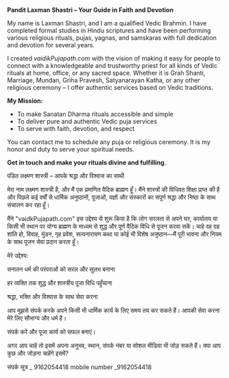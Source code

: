 

**Pandit Laxman Shastri – Your Guide in Faith and Devotion**

My name is Laxman Shastri, and I am a qualified Vedic Brahmin. I have completed formal studies in Hindu scriptures and have been performing various religious rituals, pujas, yagnas, and samskaras with full dedication and devotion for several years.

I created *vaidikPujapath.com* with the vision of making it easy for people to connect with a knowledgeable and trustworthy priest for all kinds of Vedic rituals at home, office, or any sacred space. Whether it is Grah Shanti, Marriage, Mundan, Griha Pravesh, Satyanarayan Katha, or any other religious ceremony – I offer authentic services based on Vedic traditions.

**My Mission:**

- To make Sanatan Dharma rituals accessible and simple  
- To deliver pure and authentic Vedic puja services  
- To serve with faith, devotion, and respect  

You can contact me to schedule any puja or religious ceremony. It is my honor and duty to serve your spiritual needs.

**Get in touch and make your rituals divine and fulfilling.**


पंडित लक्ष्मण शास्त्री – आपके श्रद्धा और विश्वास का साथी

मेरा नाम लक्ष्मण शास्त्री है, और मैं एक प्रमाणित वैदिक ब्राह्मण हूँ। मैंने शास्त्रों की विधिवत शिक्षा प्राप्त की है और पिछले कई वर्षों से धार्मिक अनुष्ठानों, पूजाओं, यज्ञों और संस्कारों का संपूर्ण श्रद्धा और निष्ठा के साथ संचालन कर रहा हूँ।

मैंने "vaidkPujapath.com" इस उद्देश्य से शुरू किया है कि लोग सरलता से अपने घर, कार्यालय या किसी भी स्थान पर योग्य ब्राह्मण के माध्यम से शुद्ध और पूर्ण वैदिक विधि से पूजन करवा सकें। चाहे वह ग्रह शांति हो, विवाह, मुंडन, गृह प्रवेश, सत्यनारायण कथा या कोई भी विशेष अनुष्ठान—मैं पूरी भावना और नियम के साथ पूजन सेवा प्रदान करता हूँ।

मेरे उद्देश्य:

सनातन धर्म की परंपराओं को सरल और सुलभ बनाना

हर व्यक्ति तक शुद्ध और शास्त्रीय पूजा विधि पहुँचाना

श्रद्धा, भक्ति और विश्वास के साथ सेवा करना

आप मुझसे संपर्क करके अपने किसी भी धार्मिक कार्य के लिए समय तय कर सकते हैं। आपकी सेवा करना मेरे लिए सौभाग्य और धर्म है।

संपर्क करें और पूजा कार्य को सफल बनाएं।

अगर आप चाहें तो इसमें अपना अनुभव, स्थान, संपर्क नंबर या सोशल मीडिया भी जोड़ सकते हैं। क्या आप कुछ और जोड़ना चाहेंगे इसमें?

संपर्क सूत्र        _ 9162054418
mobile number  _9162054418















